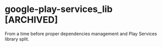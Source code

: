 google-play-services_lib [ARCHIVED]
========================

From a time before proper dependencies management and Play Services library split.
